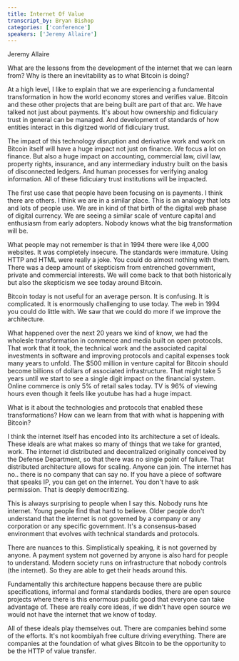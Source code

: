 ```yaml
---
title: Internet Of Value
transcript_by: Bryan Bishop
categories: ['conference']
speakers: ['Jeremy Allaire']
---
```


Jeremy Allaire

What are the lessons from the development of the internet that we can learn from? Why is there an inevitability as to what Bitcoin is doing?

At a high level, I like to explain that we are experiencing a fundamental transformation in how the world economy stores and verifies value. Bitcoin and these other projects that are being built are part of that arc. We have talked not just about payments. It's about how ownership and fidicuiary trust in general can be managed. And development of standards of how entities interact in this digitzed world of fidicuiary trust.

The impact of this technology disruption and derivative work and work on Bitcoin itself will have a huge impact not just on finance. We focus a lot on finance. But also a huge impact on accounting, commercial law, civil law, property rights, insurance, and any intermediary industry built on the basis of disconnected ledgers. And human processes for verifying analog information. All of these fidicuiary trust institutions will be impacted.

The first use case that people have been focusing on is payments. I think there are others. I think we are in a similar place. This is an analogy that lots and lots of people use. We are in kind of that birth of the digital web phase of digital currency. We are seeing a similar scale of venture capital and enthusiasm from early adopters. Nobody knows what the big transformation will be.

What people may not remember is that in 1994 there were like 4,000 websites. It was completely insecure. The standards were immature. Using HTTP and HTML were really a joke. You could do almost nothing with them. There was a deep amount of skepticism from entrenched government, private and commercial interests. We will come back to that both historically but also the skepticism we see today around Bitcoin.

Bitcoin today is not useful for an average person. It is confusing. It is complicated. It is enormously challenging to use today. The web in 1994 you could do little with. We saw that we could do more if we improve the architecture.

What happened over the next 20 years we kind of know, we had the wholesle transformation in commerce and media built on open protocols. That work that it took, the technical work and the associated capital investments in software and improving protocols and capital expenses took many years to unfold. The $500 million in venture capital for Bitcoin should become billions of dollars of associated infrastructure. That might take 5 years until we start to see a single digit impact on the financial system. Online commerce is only 5% of retail sales today. TV is 96% of viewing hours even though it feels like youtube has had a huge impact.

What is it about the technologies and protocols that enabled these transformations? How can we learn from that with what is happening with Bitcoin?

I think the internet itself has encoded into its architecture a set of ideals. These ideals are what makes so many of things that we take for granted, work. The internet id distributed and decentralized originally conceived by the Defense Department, so that there was no single point of failure. That distributed architecture allows for scaling. Anyone can join. The internet has no.. there is no company that can say no. If you have a piece of software that speaks IP, you can get on the internet. You don't have to ask permission. That is deeply democritizing.

This is always surprising to people when I say this. Nobody runs hte internet. Young people find that hard to believe. Older people don't understand that the internet is not governed by a company or any corporation or any specific government. It's a consensus-based environment that evolves with technical standards and protocols.

There are nuances to this. Simplistically speaking, it is not governed by anyone. A payment system not governed by anyone is also hard for people to understand. Modern society runs on infrastructure that nobody controls (the internet). So they are able to get their heads around this.

Fundamentally this architecture happens because there are public specifications, informal and formal standards bodies, there are open source projects where there is this enormous public good that everyone can take advantage of. These are really core ideas, if we didn't have open source we would not have the internet that we know of today.

All of these ideals play themselves out. There are companies behind some of the efforts. It's not koombiyah free culture driving everything. There are companies at the foundation of what gives Bitcoin to be the opportunity to be the HTTP of value transfer.




